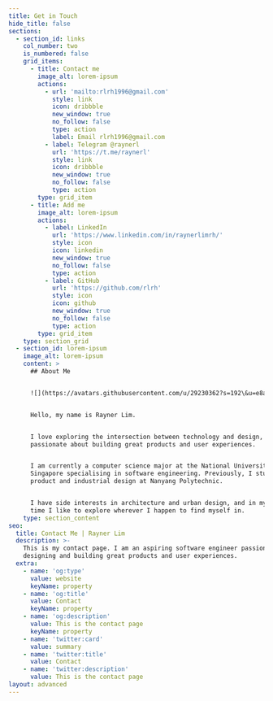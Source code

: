 ```yaml
---
title: Get in Touch
hide_title: false
sections:
  - section_id: links
    col_number: two
    is_numbered: false
    grid_items:
      - title: Contact me
        image_alt: lorem-ipsum
        actions:
          - url: 'mailto:rlrh1996@gmail.com'
            style: link
            icon: dribbble
            new_window: true
            no_follow: false
            type: action
            label: Email rlrh1996@gmail.com
          - label: Telegram @raynerl
            url: 'https://t.me/raynerl'
            style: link
            icon: dribbble
            new_window: true
            no_follow: false
            type: action
        type: grid_item
      - title: Add me
        image_alt: lorem-ipsum
        actions:
          - label: LinkedIn
            url: 'https://www.linkedin.com/in/raynerlimrh/'
            style: icon
            icon: linkedin
            new_window: true
            no_follow: false
            type: action
          - label: GitHub
            url: 'https://github.com/rlrh'
            style: icon
            icon: github
            new_window: true
            no_follow: false
            type: action
        type: grid_item
    type: section_grid
  - section_id: lorem-ipsum
    image_alt: lorem-ipsum
    content: >
      ## About Me


      ![](https://avatars.githubusercontent.com/u/29230362?s=192\&u=e8af1f23d59a4ac83c69c8e372877fc75e8d5139\&v=4)


      Hello, my name is Rayner Lim.


      I love exploring the intersection between technology and design, and am
      passionate about building great products and user experiences.


      I am currently a computer science major at the National University of
      Singapore specialising in software engineering. Previously, I studied
      product and industrial design at Nanyang Polytechnic.


      I have side interests in architecture and urban design, and in my free
      time I like to explore wherever I happen to find myself in. 
    type: section_content
seo:
  title: Contact Me | Rayner Lim
  description: >-
    This is my contact page. I am an aspiring software engineer passionate about
    designing and building great products and user experiences.
  extra:
    - name: 'og:type'
      value: website
      keyName: property
    - name: 'og:title'
      value: Contact
      keyName: property
    - name: 'og:description'
      value: This is the contact page
      keyName: property
    - name: 'twitter:card'
      value: summary
    - name: 'twitter:title'
      value: Contact
    - name: 'twitter:description'
      value: This is the contact page
layout: advanced
---
```

